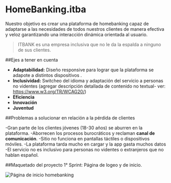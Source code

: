 # HomeBanking.itba
Nuestro objetivo es crear una plataforma de homebanking capaz de adaptarse a las necesidades de todos nuestros clientes de manera efectiva y veloz garantizando una interacción dinámica orientada al usuario. 

>ITBANK es una empresa inclusiva que no le da la espalda a ninguno de sus clientes.

##Ejes a tener en cuenta

- **Adaptabilidad:** Diseño responsive para lograr que la plataforma se adapote a distintos dispositivos .
- **Inclusividad:** Switcheo del idioma y adaptación del servicio a personas no videntes (agregar descripción detallada de contenido no textual- ver: https://www.w3.org/TR/WCAG20/) 
- **Eficiencia**
- **Innovación**
- **Juventud**

##Problemas a solucionar en relación a la pérdida de clientes

-Gran parte de los clientes jóvenes (18-30 años) se aburren en la plataforma.
-Aborrecen los procesos burocráticos y reclaman **canal de comunicación**.
-Sitio no funciona en pantallas táctiles o dispositivos móviles.
-La plataforma tarda mucho en cargar y la app gasta muchos datos
-El servicio no es inclusivo para personas no videntes o extranjeros que no hablan español.

##Maquetado del proyecto
1° Sprint: Página de logeo y de inicio.

![Página de inicio homebanking](https://user-images.githubusercontent.com/105286940/169166996-bb2f2828-5b9d-44d9-b3c9-0c4c5ed62a0a.jpg)
